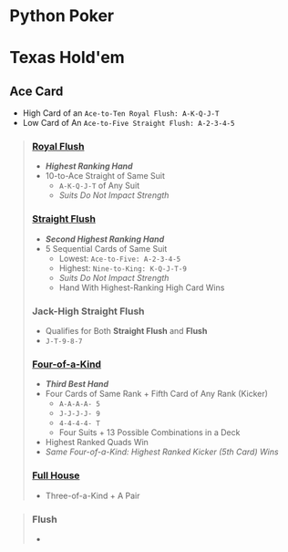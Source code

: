 # Python Poker

# Texas Hold'em

## Ace Card 
- High Card of an `Ace-to-Ten Royal Flush: A-K-Q-J-T`
- Low Card of An `Ace-to-Five Straight Flush: A-2-3-4-5`


> ### [Royal Flush](https://www.poker.org/poker-hands-ranking-chart/what-is-a-royal-flush/)
> - ***Highest Ranking Hand*** 
> - 10-to-Ace Straight of Same Suit 
>   - `A-K-Q-J-T` of Any Suit
>   - *Suits Do Not Impact Strength* 
> 
> ### [Straight Flush](https://www.poker.org/poker-hands-ranking-chart/what-is-a-straight-flush/)
> - ***Second Highest Ranking Hand***
> - 5 Sequential Cards of Same Suit 
>   - Lowest: `Ace-to-Five: A-2-3-4-5`
>   - Highest: `Nine-to-King: K-Q-J-T-9`
>   - *Suits Do Not Impact Strength*
>   - Hand With Highest-Ranking High Card Wins 
> 
> ### Jack-High Straight Flush 
> - Qualifies for Both **Straight Flush** and **Flush**
> - `J-T-9-8-7`
>
> ### [Four-of-a-Kind](https://www.poker.org/poker-hands-ranking-chart/4-of-a-kind/)
> - ***Third Best Hand***
> - Four Cards of Same Rank + Fifth Card of Any Rank (Kicker)
>   - `A-A-A-A- 5`
>   - `J-J-J-J- 9`
>   - `4-4-4-4- T`
>   - Four Suits + 13 Possible Combinations in a Deck
> - Highest Ranked Quads Win
> - *Same Four-of-a-Kind: Highest Ranked Kicker (5th Card) Wins*
> 
> ### [Full House](https://www.poker.org/poker-hands-ranking-chart/what-is-a-full-house/)
> - Three-of-a-Kind + A Pair 


> ### Flush 
> - 